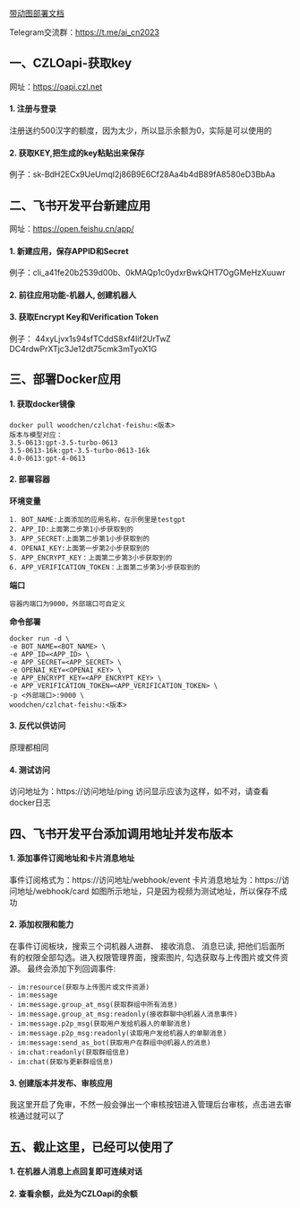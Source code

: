 [带动图部署文档](https://czl-logistics.feishu.cn/docx/OBLXdCYuIodZ86xbJ4zcT9TVnxg)

Telegram交流群：https://t.me/ai_cn2023


## 一、CZLOapi-获取key
网址：https://oapi.czl.net
#### 1. 注册与登录
注册送约500汉字的额度，因为太少，所以显示余额为0，实际是可以使用的
#### 2. 获取KEY,把生成的key粘贴出来保存
例子：sk-BdH2ECx9UeUmqI2j86B9E6Cf28Aa4b4dB89fA8580eD3BbAa
## 二、飞书开发平台新建应用
网址：https://open.feishu.cn/app/
#### 1. 新建应用，保存APPID和Secret
例子：cli_a41fe20b2539d00b、0kMAQp1c0ydxrBwkQHT7OgGMeHzXuuwr
#### 2. 前往应用功能-机器人, 创建机器人
#### 3. 获取Encrypt Key和Verification Token
例子：
44xyLjvx1s94sfTCddS8xf4Iif2UrTwZ
DC4rdwPrXTjc3Je12dt75cmk3mTyoX1G
## 三、部署Docker应用
#### 1. 获取docker镜像
``` 
docker pull woodchen/czlchat-feishu:<版本>
版本与模型对应：
3.5-0613:gpt-3.5-turbo-0613
3.5-0613-16k:gpt-3.5-turbo-0613-16k
4.0-0613:gpt-4-0613
```
#### 2. 部署容器
**环境变量**
``` 
1. BOT_NAME:上面添加的应用名称，在示例里是testgpt
2. APP_ID:上面第二步第1小步获取到的
3. APP_SECRET:上面第二步第1小步获取到的
4. OPENAI_KEY:上面第一步第2小步获取到的
5. APP_ENCRYPT_KEY：上面第二步第3小步获取到的
6. APP_VERIFICATION_TOKEN：上面第二步第3小步获取到的
```
**端口**
``` 
容器内端口为9000，外部端口可自定义
```
**命令部署**
``` 
docker run -d \
-e BOT_NAME=<BOT_NAME> \
-e APP_ID=<APP_ID> \
-e APP_SECRET=<APP_SECRET> \
-e OPENAI_KEY=<OPENAI_KEY> \
-e APP_ENCRYPT_KEY=<APP_ENCRYPT_KEY> \
-e APP_VERIFICATION_TOKEN=<APP_VERIFICATION_TOKEN> \
-p <外部端口>:9000 \
woodchen/czlchat-feishu:<版本>
```

#### 3. 反代以供访问
原理都相同
#### 4. 测试访问
访问地址为：https://访问地址/ping
访问显示应该为这样，如不对，请查看docker日志

## 四、飞书开发平台添加调用地址并发布版本
#### 1. 添加事件订阅地址和卡片消息地址
事件订阅格式为：https://访问地址/webhook/event
卡片消息地址为：https://访问地址/webhook/card
如图所示地址，只是因为视频为测试地址，所以保存不成功

#### 2. 添加权限和能力
在事件订阅板块，搜索三个词机器人进群、 接收消息、 消息已读, 把他们后面所有的权限全部勾选。进入权限管理界面，搜索图片, 勾选获取与上传图片或文件资源。 最终会添加下列回调事件:
``` 
- im:resource(获取与上传图片或文件资源)
- im:message
- im:message.group_at_msg(获取群组中所有消息)
- im:message.group_at_msg:readonly(接收群聊中@机器人消息事件)
- im:message.p2p_msg(获取用户发给机器人的单聊消息)
- im:message.p2p_msg:readonly(读取用户发给机器人的单聊消息)
- im:message:send_as_bot(获取用户在群组中@机器人的消息)
- im:chat:readonly(获取群组信息)
- im:chat(获取与更新群组信息)
```

#### 3. 创建版本并发布、审核应用
我这里开启了免审，不然一般会弹出一个审核按钮进入管理后台审核，点击进去审核通过就可以了
## 五、截止这里，已经可以使用了
#### 1. 在机器人消息上点回复即可连续对话
#### 2. 查看余额，此处为CZLOapi的余额
